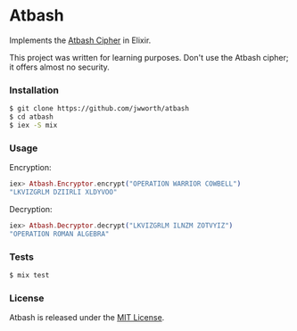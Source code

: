 # Atbash

Implements the [Atbash Cipher](http://www.practicalcryptography.com/ciphers/classical-era/atbash-cipher/) in
Elixir.

This project was written for learning purposes. Don't use the Atbash cipher; it
offers almost no security.

### Installation

```sh
$ git clone https://github.com/jwworth/atbash
$ cd atbash
$ iex -S mix
```

### Usage

Encryption:

```elixir
iex> Atbash.Encryptor.encrypt("OPERATION WARRIOR COWBELL")
"LKVIZGRLM DZIIRLI XLDYVOO"
```

Decryption:

```elixir
iex> Atbash.Decryptor.decrypt("LKVIZGRLM ILNZM ZOTVYIZ")
"OPERATION ROMAN ALGEBRA"
```

### Tests

```sh
$ mix test
```

### License

Atbash is released under the [MIT License](http://www.opensource.org/licenses/MIT).
